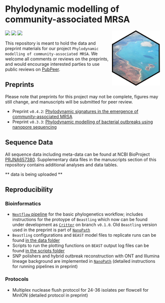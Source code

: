 # Phylodynamic modelling of community-associated MRSA 

<a href='https://github.com/esteinig'><img src='docs/logo.png' align="right" height="180" /></a>

![](https://img.shields.io/badge/lang-nextflow-black.svg)
![](https://img.shields.io/badge/version-0.1.0-purple.svg)
![](https://img.shields.io/badge/biorxiv-v1-blue.svg)

This repository is meant to hold the data and preprint materials for our project `Phylodynamic modelling of community-associated MRSA`. We welcome all comments or reviews on the preprints, and would encourage interested parties to use public reviews on [PubPeer](https://pubpeer.com/search?q=https%3A%2F%2Fdoi.org%2F10.1101%2F2021.04.30.442212+).

## Preprints 

Please note that preprints for this project may not be complete, figures may still change, and manuscripts will be submitted for peer review.

* Preprint `v0.4.2`: [Phylodynamic signatures in the emergence of community-associated MRSA](https://www.biorxiv.org/content/10.1101/2021.04.30.442212v1.abstract)
* Preprint `v0.3.3`: [Phylodynamic modelling of bacterial outbreaks using nanopore sequencing](https://www.biorxiv.org/content/10.1101/2021.04.30.442218v1)

## Sequence Data

All sequence data including meta-data can be found at NCBI BioProject [PRJNA657380](https://www.ncbi.nlm.nih.gov/bioproject?term=PRJNA657380). Supplementary data files in the manuscripts section of this repository contains additional analyses and data tables.

** data is being uploaded **

## Reproducibility

### Bioinformatics

* [`Nextflow` pipeline](https://github.com/np-core/np-phybeast) for the basic phylogenetics workflow; includes instructions for the protoype of `Beastling` which now can be found under development as [`Critter`](https://github.com/esteinig/critter/) on branch `v0.1.0`. Old `Beastling` version used in the preprint is part of [`NanoPath`](https://github.com/np-core/nanopath)
* `Beastling` configurations and `BEAST` model files to replicate runs can be found [in the data folder](manuscripts/data)
* Scripts to run the plotting functions on `BEAST` output log files can be found [in the scripts folder](manuscripts/scripts)
* SNP polishers and hybrid outbreak reconstruction with ONT and Illumina lineage background are implemented in [`NanoPath`](https://github.com/np-core/nanopath) (detailed instructions for running pipelines in preprint)

### Protocols

* Multiplex nuclease flush protocol for 24-36 isolates per flowcell for MinION (detailed protocol in preprint)
